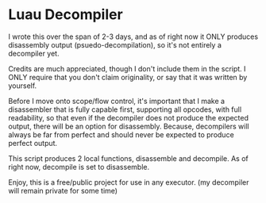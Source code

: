 # Luau Decompiler

I wrote this over the span of 2-3 days, and as of right now it ONLY produces disassembly output (psuedo-decompilation), so it's not entirely a decompiler yet.

Credits are much appreciated, though I don't include them in the script.
I ONLY require that you don't claim originality, or say that it was written by yourself.

Before I move onto scope/flow control, it's important that I make a disassembler that is fully capable first, supporting all opcodes, with full readability, so that even if the decompiler does not produce the expected output, there will be an option for disassembly. Because, decompilers will always be far from perfect and should never be expected to produce perfect output.

This script produces 2 local functions, disassemble and decompile.
As of right now, decompile is set to disassemble.

Enjoy, this is a free/public project for use in any executor.
(my decompiler will remain private for some time)
